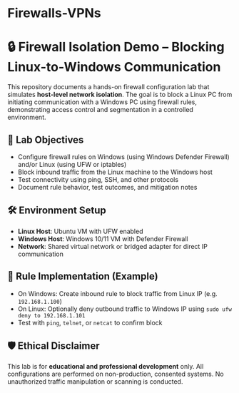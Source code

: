 # Firewalls-VPNs


# 🔒 Firewall Isolation Demo – Blocking Linux-to-Windows Communication

This repository documents a hands-on firewall configuration lab that simulates **host-level network isolation**. The goal is to block a Linux PC from initiating communication with a Windows PC using firewall rules, demonstrating access control and segmentation in a controlled environment.

## 🧪 Lab Objectives

- Configure firewall rules on Windows (using Windows Defender Firewall) and/or Linux (using UFW or iptables)
- Block inbound traffic from the Linux machine to the Windows host
- Test connectivity using ping, SSH, and other protocols
- Document rule behavior, test outcomes, and mitigation notes

## 🛠️ Environment Setup

- **Linux Host**: Ubuntu VM with UFW enabled
- **Windows Host**: Windows 10/11 VM with Defender Firewall
- **Network**: Shared virtual network or bridged adapter for direct IP communication

## 🚧 Rule Implementation (Example)

- On Windows: Create inbound rule to block traffic from Linux IP (e.g. `192.168.1.100`)
- On Linux: Optionally deny outbound traffic to Windows IP using `sudo ufw deny to 192.168.1.101`
- Test with `ping`, `telnet`, or `netcat` to confirm block

## 🛡️ Ethical Disclaimer

This lab is for **educational and professional development** only. All configurations are performed on non-production, consented systems. No unauthorized traffic manipulation or scanning is conducted.

